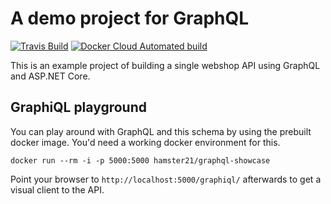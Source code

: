 # A demo project for GraphQL
[![Travis Build](https://img.shields.io/travis/com/hamster21/graphql-showcase.svg?style=plastic)](https://travis-ci.com/HaMster21/graphql-showcase) [![Docker Cloud Automated build](https://img.shields.io/docker/cloud/automated/hamster21/graphql-showcase.svg?style=plastic)](https://cloud.docker.com/repository/docker/hamster21/graphql-showcase)

This is an example project of building a single webshop API using GraphQL and ASP.NET Core.

## GraphiQL playground

You can play around with GraphQL and this schema by using the prebuilt docker image. You'd need a working docker environment for this.

```
docker run --rm -i -p 5000:5000 hamster21/graphql-showcase
```

Point your browser to `http://localhost:5000/graphiql/` afterwards to get a visual client to the API.